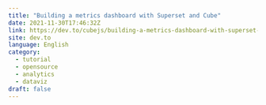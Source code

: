 ```yaml
---
title: "Building a metrics dashboard with Superset and Cube"
date: 2021-11-30T17:46:32Z
link: https://dev.to/cubejs/building-a-metrics-dashboard-with-superset-and-cube-1hc0?utm_medium=RSS&utm_source=news.12bit.vn
site: dev.to
language: English
category:
  - tutorial
  - opensource
  - analytics
  - dataviz
draft: false
---
```

